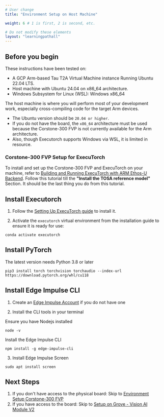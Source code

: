 ```yaml
---
# User change
title: "Environment Setup on Host Machine"

weight: 6 # 1 is first, 2 is second, etc.

# Do not modify these elements
layout: "learningpathall"
---
```

## Before you begin 

These instructions have been tested on:
- A GCP Arm-based Tau T2A Virtual Machine instance Running Ubuntu 22.04 LTS.
- Host machine with Ubuntu 24.04 on x86_64 architecture.
- Windows Subsystem for Linux (WSL): Windows x86_64

The host machine is where you will perform most of your development work, especially cross-compiling code for the target Arm devices.

- The Ubuntu version should be `20.04 or higher`. 
- If you do not have the board, the `x86_64` architecture must be used because the Corstone-300 FVP is not currently available for the Arm architecture.
- Also, though Executorch supports Windows via WSL, it is limited in resource.


### Corstone-300 FVP Setup for ExecuTorch

To install and set up the Corstone-300 FVP and ExecuTorch on your machine, refer to [Building and Running ExecuTorch with ARM Ethos-U Backend](https://pytorch.org/executorch/stable/executorch-arm-delegate-tutorial.html). Follow this tutorial till the **"Install the TOSA reference model"** Section. It should be the last thing you do from this tutorial.



## Install Executorch

1. Follow the [Setting Up ExecuTorch guide](https://pytorch.org/executorch/stable/getting-started-setup.html ) to install it.

2. Activate the `executorch` virtual environment from the installation guide to ensure it is ready for use:

```console
conda activate executorch
```

## Install PyTorch
The latest version needs Python 3.8 or later

```console
pip3 install torch torchvision torchaudio --index-url https://download.pytorch.org/whl/cu118

```

## Install Edge Impulse CLI
1. Create an [Edge Impulse Account](https://studio.edgeimpulse.com/signup) if you do not have one 

2. Install the CLI tools in your terminal

Ensure you have Nodejs installed

```console
node -v 
```
Install the Edge Impulse CLI
```console
npm install -g edge-impulse-cli
```
3. Install Edge Impulse Screen
```console
sudo apt install screen
```

## Next Steps
1. If you don't have access to the physical board: Skip to [Environment Setup Corstone-300 FVP](/learning-paths/microcontrollers/introduction-to-tinyml-on-arm/setup-6-FVP.md)
2. If you have access to the board: Skip to [Setup on Grove - Vision AI Module V2](/learning-paths/microcontrollers/introduction-to-tinyml-on-arm/setup-6-Grove.md)